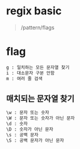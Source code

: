 # regix basic

> /pattern/flags

# flag

```sh
g : 일치하는 모든 문자열 찾기
i : 대소문자 구분 안함
m : 여러 줄 검색
```

## 매치되는 문자열 찾기

```sh
\w : 문자 또는 숫자
\W : 문자 또는 숫자가 아닌 문자
\d : 숫자
\D : 숫자가 아닌 문자
\s : 공백 문자
\S : 공백 문자가 아닌 문자
```
